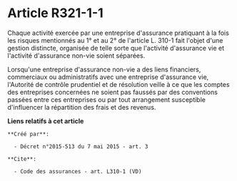 # Article R321-1-1

Chaque activité exercée par une entreprise d'assurance pratiquant à la fois les risques mentionnés au 1° et au 2° de
l'article L. 310-1 fait l'objet d'une gestion distincte, organisée de telle sorte que l'activité d'assurance vie et
l'activité d'assurance non-vie soient séparées. 

Lorsqu'une entreprise d'assurance non-vie a des liens financiers, commerciaux ou administratifs avec une entreprise
d'assurance vie, l'Autorité de contrôle prudentiel et de résolution veille à ce que les comptes des entreprises concernées ne
soient pas faussés par des conventions passées entre ces entreprises ou par tout arrangement susceptible d'influencer la
répartition des frais et des revenus.

**Liens relatifs à cet article**

	**Créé par**:

	  - Décret n°2015-513 du 7 mai 2015 - art. 3

	**Cite**:

	  - Code des assurances - art. L310-1 (VD)

